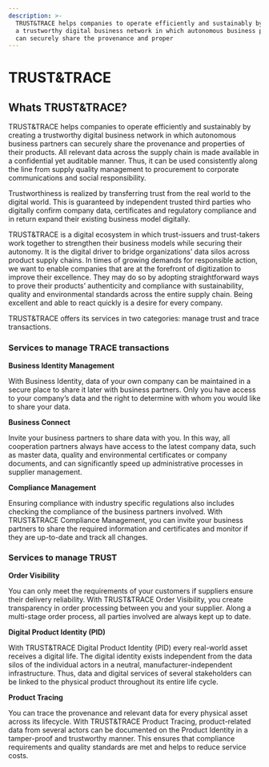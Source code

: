 ```yaml
---
description: >-
  TRUST&TRACE helps companies to operate efficiently and sustainably by creating
  a trustworthy digital business network in which autonomous business partners
  can securely share the provenance and proper
---
```


# TRUST&TRACE

## Whats TRUST&TRACE?

TRUST&TRACE helps companies to operate efficiently and sustainably by creating a trustworthy digital business network in which autonomous business partners can securely share the provenance and properties of their products. All relevant data across the supply chain is made available in a confidential yet auditable manner. Thus, it can be used consistently along the line from supply quality management to procurement to corporate communications and social responsibility.

Trustworthiness is realized by transferring trust from the real world to the digital world. This is guaranteed by independent trusted third parties who digitally confirm company data, certificates and regulatory compliance and in return expand their existing business model digitally.

TRUST&TRACE is a digital ecosystem in which trust-issuers and trust-takers work together to strengthen their business models while securing their autonomy. It is the digital driver to bridge organizations’ data silos across product supply chains. In times of growing demands for responsible action, we want to enable companies that are at the forefront of digitization to improve their excellence. They may do so by adopting straightforward ways to prove their products’ authenticity and compliance with sustainability, quality and environmental standards across the entire supply chain. Being excellent and able to react quickly is a desire for every company.

TRUST&TRACE offers its services in two categories: manage trust and trace transactions.

### Services to manage TRACE transactions

**Business Identity Management**

With Business Identity, data of your own company can be maintained in a secure place to share it later with business partners. Only you have access to your company’s data and the right to determine with whom you would like to share your data.

**Business Connect**

Invite your business partners to share data with you. In this way, all cooperation partners always have access to the latest company data, such as master data, quality and environmental certificates or company documents, and can significantly speed up administrative processes in supplier management.

**Compliance Management**

Ensuring compliance with industry specific regulations also includes checking the compliance of the business partners involved. With TRUST&TRACE Compliance Management, you can invite your business partners to share the required information and certificates and monitor if they are up-to-date and track all changes.

### Services to manage TRUST

**Order Visibility**

You can only meet the requirements of your customers if suppliers ensure their delivery reliability. With TRUST&TRACE Order Visibility, you create transparency in order processing between you and your supplier. Along a multi-stage order process, all parties involved are always kept up to date.

**Digital Product Identity \(PID\)**

With TRUST&TRACE Digital Product Identity \(PID\) every real-world asset receives a digital life. The digital identity exists independent from the data silos of the individual actors in a neutral, manufacturer-independent infrastructure. Thus, data and digital services of several stakeholders can be linked to the physical product throughout its entire life cycle.

**Product Tracing**

You can trace the provenance and relevant data for every physical asset across its lifecycle. With TRUST&TRACE Product Tracing, product-related data from several actors can be documented on the Product Identity in a tamper-proof and trustworthy manner. This ensures that compliance requirements and quality standards are met and helps to reduce service costs.

